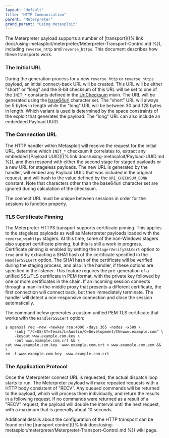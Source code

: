 ```yaml
---
layout: "default"
title: "HTTP Communication"
parent: "Meterpreter"
grand_parent: "Using Metasploit"
---
```


The Meterpreter payload supports a number of [transport]({% link docs/using-metasploit/meterpreter/Meterpreter-Transport-Control.md %}), including ``reverse_http`` and ``reverse_https``. This document describes how these transports work.

### The Initial URL

During the generation process for a new ``reverse_http`` or ``reverse_https`` payload, an initial connect-back URL will be created. This URL will be either "short" or "long" and the 8-bit checksum of this URL will be set to one of the ``INIT_*`` constants defined in the [UriChecksum](https://github.com/rapid7/metasploit-framework/blob/master/lib/rex/payloads/meterpreter/uri_checksum.rb) mixin. The URL will be generated using the [base64url](https://tools.ietf.org/html/rfc4648#section-5) character set. The "short" URL will always be 5 bytes in length while the "long" URL will be between 30 and 128 bytes in length. Which variant is used is determined by the space constraints of the exploit that generates the payload. The "long" URL can also include an embedded Payload UUID.

### The Connection URL

The HTTP handler within Metasploit will receive the request for the initial URL, determine which ```INIT_*``` checksum it correlates to, extract any embedded [Payload UUID]({% link docs/using-metasploit/Payload-UUID.md %}), and then respond with either the second stage for staged payloads or a new URL for stageless payloads. The new URL is generated by the handler, will embed any Payload UUID that was included in the original request, and will hash to the value defined by the ```URI_CHECKSUM_CONN``` constant. Note that characters other than the base64url character set are ignored during calculation of the checksum.

The connect URL must be unique between sessions in order for the sessions to function properly.

### TLS Certificate Pinning

The Meterpreter HTTPS transport supports certificate pinning. This applies to the stageless payloads as well as Meterpreter payloads loaded with the ```reverse_winhttps``` stagers. At this time, some of the non-Windows stagers also support certificate pinning, but this is still a work in progress. Certificate pinning is enabled by setting the ```StagerVerifySSLCert``` option to ```true``` and by extracting a SHA1 hash of the certificate specified in the ```HandlerSSLCert``` option. The SHA1 hash of the certificate will be verified during the staging process, and also in the handler, if these options are specified in the listener. This feature requires the pre-generation of a unified SSL/TLS certificate in PEM format, with the private key followed by one or more certificates in the chain. If an incoming session connects through a man-in-the-middle proxy that presents a different certificate, the first connection will connect back, but then immediately terminate. The handler will detect a non-responsive connection and close the session automatically.

The command below generates a custom unified PEM TLS certificate that works with the ```HandlerSSLCert``` option:

```
$ openssl req -new -newkey rsa:4096 -days 365 -nodes -x509 \
    -subj "/C=US/ST=Texas/L=Austin/O=Development/CN=www.example.com" \
    -keyout www.example.com.key \
    -out www.example.com.crt && \
cat www.example.com.key  www.example.com.crt > www.example.com.pem && \
rm -f www.example.com.key  www.example.com.crt
```

### The Application Protocol

Once the Meterpreter connect URL is requested, the actual dispatch loop starts to run. The Meterpreter payload will make repeated requests with a HTTP body consistent of "RECV". Any queued commands will be returned to the payload, which will process them individually, and return the results in a following request. If no commands were returned as a result of a "RECV" request, the payload will double the interval until the next request, with a maximum that is generally about 10 seconds.

Additional details about the configuration of the HTTP transport can be found on the [transport control]({% link docs/using-metasploit/meterpreter/Meterpreter-Transport-Control.md %}) wiki page.